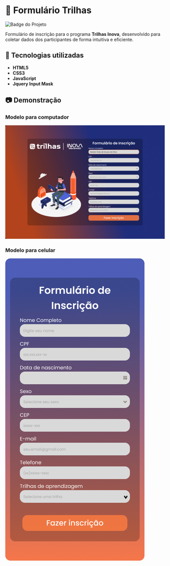 # 📌 Formulário Trilhas
![Badge do Projeto](https://img.shields.io/badge/Status-Em%20Desenvolvimento-orange)

Formulário de inscrição para o programa **Trilhas Inova**, desenvolvido para coletar dados dos participantes de forma intuitiva e eficiente.

## 🚀 Tecnologias utilizadas

- **HTML5**
- **CSS3**
- **JavaScript**
- **Jquery Input Mask**

## 📷 Demonstração

### Modelo para computador
![Imagem do formulário](demonstracao/Computador.png)

### Modelo para celular
![Imagem do formulário](demonstracao/Celular.png)
